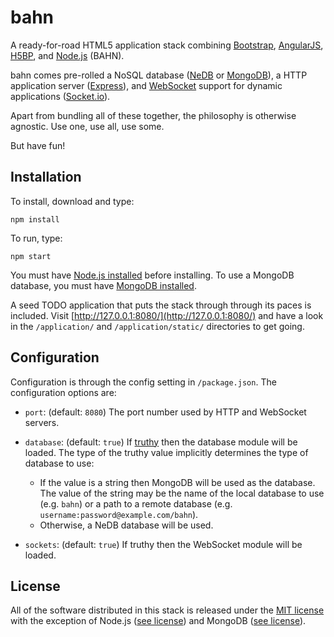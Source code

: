 bahn
====

A ready-for-road HTML5 application stack combining [Bootstrap](http://getbootstrap.com), [AngularJS](https://angularjs.org/), [H5BP](http://html5boilerplate.com/), and [Node.js](http://nodejs.org/) (BAHN).

bahn comes pre-rolled a NoSQL database ([NeDB](https://github.com/louischatriot/nedb) or [MongoDB](http://www.mongodb.org/)), a HTTP application server ([Express](http://expressjs.com/)), and [WebSocket](http://www.html5rocks.com/en/tutorials/websockets/basics/) support for dynamic applications ([Socket.io](http://socket.io/)).

Apart from bundling all of these together, the philosophy is otherwise agnostic. Use one, use all, use some.

But have fun!

## Installation ##

To install, download and type:

    npm install
    
To run, type:

    npm start

You must have [Node.js installed](http://nodejs.org/download/) before installing. To use a MongoDB database, you must have [MongoDB installed](http://www.mongodb.org/downloads).

A seed TODO application that puts the stack through through its paces is included. Visit [http://127.0.0.1:8080/](http://127.0.0.1:8080/) and have a look in the `/application/` and `/application/static/` directories to get going.

## Configuration ##

Configuration is through the config setting in `/package.json`. The configuration options are:

- `port`: (default: `8080`) The port number used by HTTP and WebSocket servers.

- `database`: (default: `true`) If [truthy](http://docs.nodejitsu.com/articles/javascript-conventions/what-are-truthy-and-falsy-values) then the database module will be loaded. The type of the truthy value implicitly determines the type of database to use:

  - If the value is a string then MongoDB will be used as the database. The value of the string may be the name of the local database to use (e.g. `bahn`) or a path to a remote database (e.g. `username:password@example.com/bahn`).
  - Otherwise, a NeDB database will be used.
  
- `sockets`: (default: `true`) If truthy then the WebSocket module will be loaded.

## License ##

All of the software distributed in this stack is released under the [MIT license](http://opensource.org/licenses/MIT) with the exception of Node.js ([see license](https://raw.githubusercontent.com/joyent/node/v0.10.29/LICENSE)) and MongoDB ([see license](http://www.mongodb.org/about/licensing/)).
